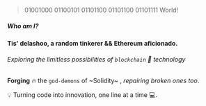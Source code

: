 
> 01001000 01100101 01101100 01101100 01101111 World!
##### Who am I? 

#### Tis' delashoo, a random tinkerer && Ethereum aficionado.

######  Exploring the limitless possibilities of `blockchain` 🌌 technology

**Forging** 🔥 the `god-demons` of ~Solidity~ , *repairing* *broken* *ones* *too*.

💡 Turning code into innovation, one line at a time 💻.
